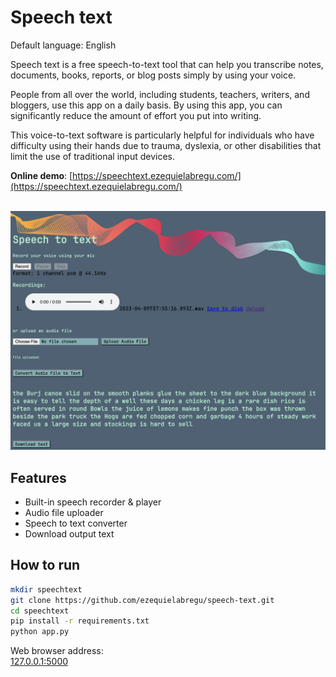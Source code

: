 # Speech text

Default language: English

Speech text is a free speech-to-text tool that can help you transcribe notes, documents, books, reports, or blog posts simply by using your voice.

People from all over the world, including students, teachers, writers, and bloggers, use this app on a daily basis. By using this app, you can significantly reduce the amount of effort you put into writing.

This voice-to-text software is particularly helpful for individuals who have difficulty using their hands due to trauma, dyslexia, or other disabilities that limit the use of traditional input devices.

**Online demo**:
[https://speechtext.ezequielabregu.com/](https://speechtext.ezequielabregu.com/)

&nbsp;
![Speech Text](/static/speechtext_demo.png)

## Features

- Built-in speech recorder & player
- Audio file uploader
- Speech to text converter
- Download output text
  
## How to run

```bash
mkdir speechtext
git clone https://github.com/ezequielabregu/speech-text.git
cd speechtext
pip install -r requirements.txt
python app.py
```

Web browser address:\
[127.0.0.1:5000](http://127.0.0.1:5000/)
